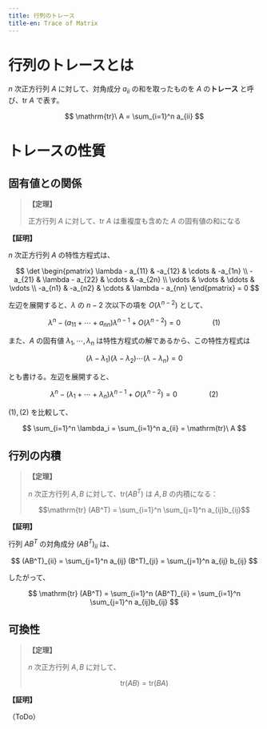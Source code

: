 ```yaml
---
title: 行列のトレース
title-en: Trace of Matrix
---
```


# 行列のトレースとは

$n$ 次正方行列 $A$ に対して、対角成分 $a_{ii}$ の和を取ったものを $A$ の**トレース** と呼び、$\mathrm{tr}\ A$ で表す。

$$
\mathrm{tr}\ A = \sum_{i=1}^n a_{ii}
$$

# トレースの性質

## 固有値との関係

> **【定理】**
> 
> 正方行列 $A$ に対して、$\mathrm{tr}\ A$ は重複度も含めた $A$ の固有値の和になる

**【証明】**

$n$ 次正方行列 $A$ の特性方程式は、

$$
\det \begin{pmatrix}
	\lambda - a_{11} & -a_{12} & \cdots & -a_{1n} \\
	-a_{21} & \lambda - a_{22} & \cdots & -a_{2n} \\
	\vdots & \vdots & \ddots & \vdots \\
	-a_{n1} & -a_{n2} & \cdots & \lambda - a_{nn}
\end{pmatrix}
= 0
$$

左辺を展開すると、$\lambda$ の $n-2$ 次以下の項を $O(\lambda^{n-2})$ として、

$$
\lambda^n - (a_{11} + \cdots + a_{nn}) \lambda^{n-1} + O(\lambda^{n-2}) = 0
\qquad\qquad (1)
$$

また、$A$ の固有値 $\lambda_1, \cdots, \lambda_n$ は特性方程式の解であるから、この特性方程式は

$$
(\lambda - \lambda_1) (\lambda - \lambda_2) \cdots (\lambda - \lambda_n) = 0
$$

とも書ける。左辺を展開すると、

$$
\lambda^n - (\lambda_1 + \cdots + \lambda_n) \lambda^{n-1} + O(\lambda^{n-2}) = 0
\qquad\qquad (2)
$$

$(1),(2)$ を比較して、

$$
\sum_{i=1}^n \lambda_i = \sum_{i=1}^n a_{ii} = \mathrm{tr}\ A
$$


## 行列の内積

> **【定理】**
> 
> $n$ 次正方行列 $A, B$ に対して、$\mathrm{tr} (AB^T)$ は $A, B$ の内積になる：
> 
> $$\mathrm{tr} (AB^T) = \sum_{i=1}^n \sum_{j=1}^n a_{ij}b_{ij}$$

**【証明】**

行列 $AB^T$ の対角成分 $(AB^T)_{ii}$ は、

$$
(AB^T)_{ii}
= \sum_{j=1}^n a_{ij} (B^T)_{ji}
= \sum_{j=1}^n a_{ij} b_{ij}
$$

したがって、

$$
\mathrm{tr} (AB^T)
= \sum_{i=1}^n (AB^T)_{ii}
= \sum_{i=1}^n \sum_{j=1}^n a_{ij}b_{ij}
$$

## 可換性

> **【定理】**
> 
> $n$ 次正方行列 $A, B$ に対して、
> 
> $$\mathrm{tr}(AB) = \mathrm{tr}(BA)$$

**【証明】**

（ToDo）
